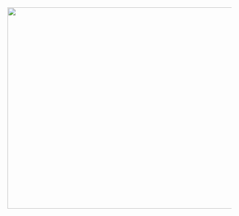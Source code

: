 <img src="https://media1.giphy.com/media/jjeLnz2QFQzUmeQkZG/giphy.gif?cid=790b7611d45834659182a2e217f8c2a6cbe5a5a5ab6cfd5a&rid=giphy.gif&ct=g" width="960" height="452" />
